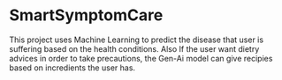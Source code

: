 # SmartSymptomCare
This project uses Machine Learning to predict the disease that user is suffering based on the health conditions. Also If the user want dietry advices in order to take precautions, the Gen-Ai model can give recipies based on incredients the user has.
